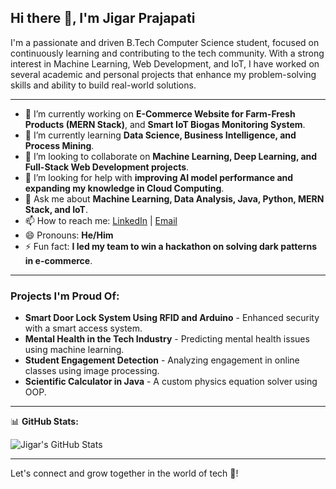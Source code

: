 ## Hi there 👋, I'm Jigar Prajapati

I'm a passionate and driven B.Tech Computer Science student, focused on continuously learning and contributing to the tech community. With a strong interest in Machine Learning, Web Development, and IoT, I have worked on several academic and personal projects that enhance my problem-solving skills and ability to build real-world solutions. 

---

- 🔭 I’m currently working on **E-Commerce Website for Farm-Fresh Products (MERN Stack)**, and **Smart IoT Biogas Monitoring System**.
- 🌱 I’m currently learning **Data Science, Business Intelligence, and Process Mining**.
- 👯 I’m looking to collaborate on **Machine Learning, Deep Learning, and Full-Stack Web Development projects**.
- 🤔 I’m looking for help with **improving AI model performance and expanding my knowledge in Cloud Computing**.
- 💬 Ask me about **Machine Learning, Data Analysis, Java, Python, MERN Stack, and IoT**.
- 📫 How to reach me: [LinkedIn](https://www.linkedin.com/in/jigar-prajapati-8951/) | [Email](mailto:jdp8951@gmail.com)
- 😄 Pronouns: **He/Him**
- ⚡ Fun fact: **I led my team to win a hackathon on solving dark patterns in e-commerce**.

---

### Projects I'm Proud Of:
- **Smart Door Lock System Using RFID and Arduino** - Enhanced security with a smart access system.
- **Mental Health in the Tech Industry** - Predicting mental health issues using machine learning.
- **Student Engagement Detection** - Analyzing engagement in online classes using image processing.
- **Scientific Calculator in Java** - A custom physics equation solver using OOP.

---

📊 **GitHub Stats:**

![Jigar's GitHub Stats](https://github-readme-stats.vercel.app/api?username=jdp8951&show_icons=true&theme=radical)

---

Let's connect and grow together in the world of tech 🚀!
